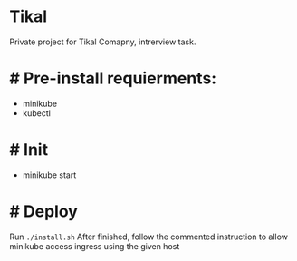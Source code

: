 # Tikal
Private project for Tikal Comapny, intrerview task.

# # Pre-install requierments:
- minikube
- kubectl

# # Init
- minikube start

# # Deploy
Run ```./install.sh```
After finished, follow the commented instruction to allow minikube access ingress using the given host